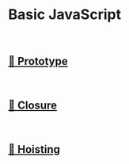 # Basic JavaScript

<br>

## [🔗 Prototype](1_prototype)

<br>

## [🔗 Closure](2_closure)

<br>

## [🔗 Hoisting](3_hoisting)